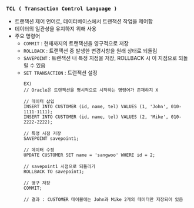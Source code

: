 ### `TCL ( Transaction Control Language )`

- 트랜잭션 제어 언어로, 데이터베이스에서 트랜잭션 작업을 제어함
- 데이터의 일관성을 유지하지 위해 사용
- 주요 명령어
  - `COMMIT` : 현재까지의 트랜잭션을 영구적으로 저장
  - `ROLLBACK` : 트랜잭션 중 발생한 변경사항을 원래 상태로 되돌림
  - `SAVEPOINT` : 트랜잭션 내 특정 지점을 저장, ROLLBACK 시 이 지점으로 되돌릴 수 있음
  - `SET TRANSACTION` : 트랜잭션 설정
      ~~~
      EX)
      // Oracle은 트랜잭션을 명시적으로 시작하는 명령어가 존재하지 X
    
      // 데이터 삽입
      INSERT INTO CUSTOMER (id, name, tel) VALUES (1, 'John', 010-1111-1111);
      INSERT INTO CUSTOMER (id, name, tel) VALUES (2, 'Mike', 010-2222-2222);
    
      // 특정 시점 저장
      SAVEPOINT savepoint1;
    
      // 데이터 수정
      UPDATE CUSTOMER SET name = 'sangwoo' WHERE id = 2;
    
      // savepoint1 시점으로 되돌리기
      ROLLBACK TO savepoint1;
      
      // 영구 저장
      COMMIT;
    
      // 결과 : CUSTOMER 테이블에는 John과 Mike 2개의 데이터만 저장되어 있음
      ~~~